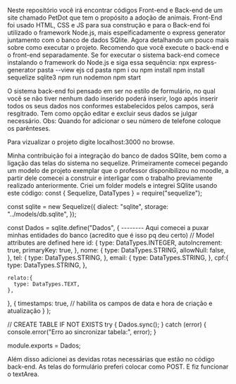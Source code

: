 Neste repositório você irá encontrar códigos Front-end e Back-end de um site chamado PetDot que tem o propósito a adoção de animais. 
Front-End foi usado HTML, CSS e JS para sua construção e para o Back-end foi utilizado o framework Node.js, mais espeíficadamente o express generator juntamento com o banco de dados SQlite.
Agora detalhando um pouco mais sobre como executar o projeto. Recomendo que você execute o back-end e o front-end separadamente. 
Se for executar o sistema back-end comece instalando o framework do Node.js e siga essa sequência:
npx express-generator pasta --view ejs
cd pasta
npm i ou npm install 
npm install sequelize sqlite3
npm run nodemon
npm start

  O sistema back-end foi pensado em ser no estilo de formulário, no qual você se não tiver nenhum dado inserido poderá inserir, logo após inserir todos os seus dados nos conformes estabelecidos pelos campos, será resgitrado. 
  Tem como opção editar e excluir seus dados se julgar necessário. Obs: Quando for adicionar o seu número de telefone coloque os parênteses.
  
Para vizualizar o projeto digite localhost:3000 no browse.


Minha contribuição foi a integração do banco de dados SQlite, bem como a ligação das telas do sistema no sequelize. Primeiramente comecei pegando um modelo de projeto exemplar que o professor disponibilizou no moodle, a partir dele comecei a construir e interligar com o trabalho previamente realizado anteriormente. Criei um folder models e integrei SQlite usando este código: const { Sequelize, DataTypes } = require("sequelize");

const sqlite = new Sequelize({
  dialect: "sqlite",
  storage: "../models/db.sqlite", 
});

const Dados = sqlite.define("Dados",
  {
-------- Aqui comecei a puxar minhas entidades do banco (acredito que é isso pq deu certo)
    // Model attributes are defined here
    id: {
      type: DataTypes.INTEGER,
      autoIncrement: true,
      primaryKey: true,
    },
    nome: {
      type: DataTypes.STRING,
      allowNull: false,
    },
    tel: {
      type: DataTypes.STRING,
    },
    email: {
      type: DataTypes.STRING,
    },
    cpf:{
      type: DataTypes.STRING,
    },
  
    relato:{
      type: DataTypes.TEXT,
    },
  },
  {
    timestamps: true, // habilita os campos de data e hora de criação e atualização
  }
);

// CREATE TABLE IF NOT EXISTS
try {
  Dados.sync();
} catch (error) {
  console.error("Erro ao sincronizar tabela:", error);
}

module.exports = Dados;



Além disso adicionei as devidas rotas necessárias que estão no código back-end. As telas do formulário preferi colocar como POST. E fiz funcionar o textArea.
